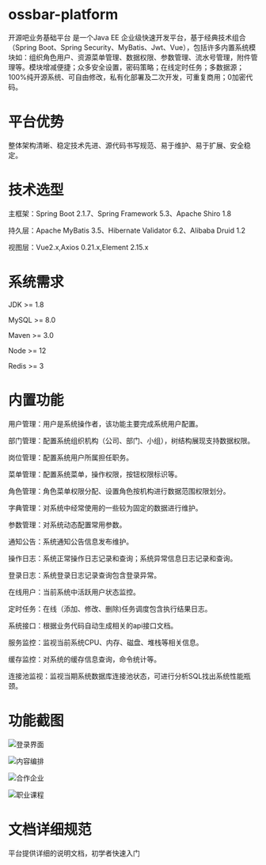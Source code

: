 # ossbar-platform
开源吧业务基础平台
是一个Java EE 企业级快速开发平台，基于经典技术组合（Spring Boot、Spring Security、MyBatis、Jwt、Vue），包括许多内置系统模块如：组织角色用户、资源菜单管理、数据权限、参数管理、流水号管理，附件管理等。模块增减便捷；众多安全设置，密码策略；在线定时任务；多数据源；100%纯开源系统、可自由修改，私有化部署及二次开发，可重复商用；0加密代码。

# 平台优势

整体架构清晰、稳定技术先进、源代码书写规范、易于维护、易于扩展、安全稳定。

# 技术选型

主框架：Spring Boot 2.1.7、Spring Framework 5.3、Apache Shiro 1.8

持久层：Apache MyBatis 3.5、Hibernate Validator 6.2、Alibaba Druid 1.2

视图层：Vue2.x,Axios 0.21.x,Element 2.15.x

# 系统需求

JDK >= 1.8

MySQL >= 8.0

Maven >= 3.0

Node >= 12

Redis >= 3

# 内置功能
用户管理：用户是系统操作者，该功能主要完成系统用户配置。

部门管理：配置系统组织机构（公司、部门、小组），树结构展现支持数据权限。

岗位管理：配置系统用户所属担任职务。

菜单管理：配置系统菜单，操作权限，按钮权限标识等。

角色管理：角色菜单权限分配、设置角色按机构进行数据范围权限划分。

字典管理：对系统中经常使用的一些较为固定的数据进行维护。

参数管理：对系统动态配置常用参数。

通知公告：系统通知公告信息发布维护。

操作日志：系统正常操作日志记录和查询；系统异常信息日志记录和查询。

登录日志：系统登录日志记录查询包含登录异常。

在线用户：当前系统中活跃用户状态监控。

定时任务：在线（添加、修改、删除)任务调度包含执行结果日志。

系统接口：根据业务代码自动生成相关的api接口文档。

服务监控：监视当前系统CPU、内存、磁盘、堆栈等相关信息。

缓存监控：对系统的缓存信息查询，命令统计等。

连接池监视：监视当期系统数据库连接池状态，可进行分析SQL找出系统性能瓶颈。

# 功能截图
![](https://www.ossbar.com/codeshop/uploads/3121bde9-d404-4112-a385-2a7d84f1b525.png "登录界面")

![](https://www.ossbar.com/codeshop/uploads/4a20f7de-5cb9-452f-b762-6357f0ea491d.png "内容编排")

![](https://www.ossbar.com/codeshop/uploads/fe19d407-7b17-40bb-8d68-6735d17c04b9.png "合作企业")

![](https://www.ossbar.com/codeshop/uploads/4bf1898c-0320-43c5-a64a-86239af2a4d7.png "职业课程")


# 文档详细规范

平台提供详细的说明文档，初学者快速入门


